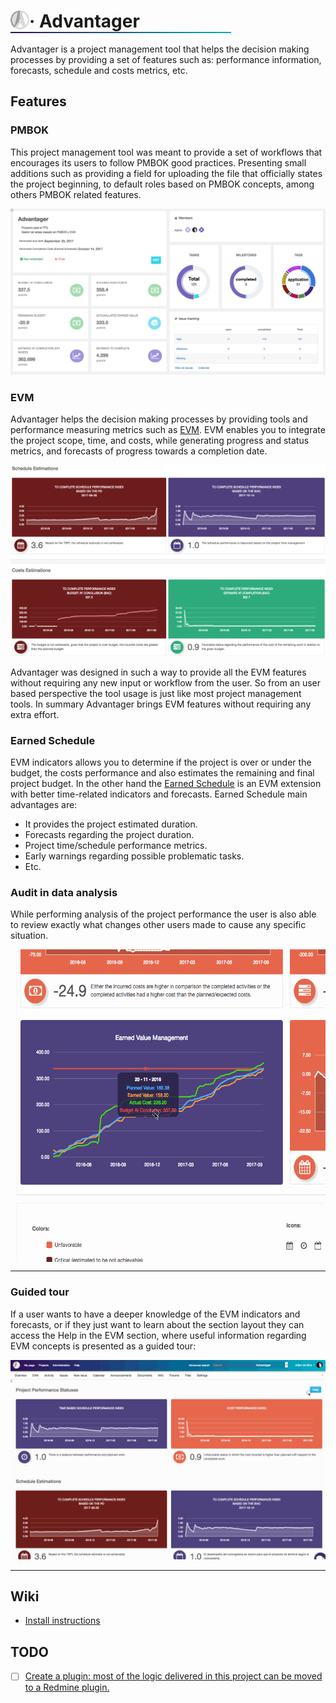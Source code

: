 # <img src="https://github.com/advantager-pro/advantager/blob/master/public/images/advantager-logo.png" alt="Advantager logo"  align="left" height="30px" />· Advantager <br/><img src="https://github.com/advantager-pro/advantager/blob/master/public/images/gradient.png"  height="2px" width="70%" alt="gradient" align="left" />


Advantager is a project management tool that helps the decision making processes by providing a set of features such as: performance information, forecasts, schedule and costs metrics, etc.
 

## Features
### PMBOK
This project management tool was meant to provide a set of workflows that encourages its users to follow PMBOK good practices. Presenting small additions such as providing a field for uploading the file that officially states the project beginning, to default roles based on PMBOK concepts, among others PMBOK related features.

![Dashboard example](https://github.com/advantager-pro/advantager/blob/master/public/images/dashboard.png "Dashboard example")


### EVM
Advantager helps the decision making processes by providing tools and performance measuring metrics such as [EVM](https://en.wikipedia.org/wiki/Earned_value_management). EVM enables you to integrate the project scope, time, and costs, while generating progress and status metrics, and forecasts of progress towards a completion date. 


![EVM charts example](https://github.com/advantager-pro/advantager/blob/master/public/images/evm_charts.png "EVM charts example")


Advantager was designed in such a way to provide all the EVM features without requiring any new input or workflow from the user. So from an user based perspective the tool usage is just like most project management tools. In summary Advantager brings EVM features without requiring any extra effort.


### Earned Schedule
EVM indicators allows you to determine if the project is over or under the budget, the costs performance and also estimates the remaining and final project budget. In the other hand the [Earned Schedule](https://en.wikipedia.org/wiki/Earned_schedule) is an EVM extension with better time-related indicators and forecasts. Earned Schedule main advantages are:
* It provides the project estimated duration.
* Forecasts regarding the project duration.
* Project time/schedule performance metrics.
* Early warnings regarding possible problematic tasks.
* Etc.


### Audit in data analysis
While performing analysis of the project performance the user is also able to review exactly what changes other users made to cause any specific situation.

<img height="500px" src="https://github.com/advantager-pro/advantager/blob/master/public/images/audit.gif" alt="Audit example" align="center" style="margin: auto; text-align: center;" />


___

### Guided tour

If a user wants to have a deeper knowledge of the EVM indicators and forecasts, or if they just want to learn about the section layout they can access the Help in the EVM section, where useful information regarding EVM concepts is presented as a guided tour:

![Guided tour example](https://github.com/advantager-pro/advantager/blob/master/public/images/help.gif "Guided tour example")

___

## Wiki
* [Install instructions](https://github.com/advantager-pro/advantager/wiki/Install-instructions)

## TODO
- [ ] [Create a plugin: most of the logic delivered in this project can be moved to a Redmine plugin.](https://github.com/advantager-pro/advantager/issues/2)
